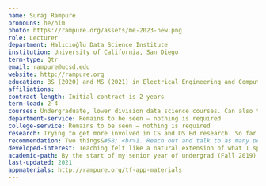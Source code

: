 ```yaml
---
name: Suraj Rampure
pronouns: he/him
photo: https://rampure.org/assets/me-2023-new.png
role: Lecturer
department: Halıcıoğlu Data Science Institute
institution: University of California, San Diego
term-type: Qtr
email: rampure@ucsd.edu
website: http://rampure.org
education: BS (2020) and MS (2021) in Electrical Engineering and Computer Sciences, UC Berkeley
affiliations: 
contract-length: Initial contract is 2 years
term-load: 2-4
courses: Undergraduate, lower division data science courses. Can also teach upper-div and MS level courses too.
department-service: Remains to be seen – nothing is required
college-service: Remains to be seen – nothing is required
research: Trying to get more involved in CS and DS Ed research. So far we have https://dl.acm.org/doi/pdf/10.1145/3408877.3432561 and https://www2.eecs.berkeley.edu/Pubs/TechRpts/2021/EECS-2021-106.pdf
recommendation: Two things&#58; <br>1. Reach out and talk to as many people who came before you as you can. I benefitted immensely from chatting with others who went down this path; they helped with identifying if this was the right career path for me, giving me the "insider scoop" about the institutions they were at, helping me prepare for interviews, how to negotiate, etc. This site should help with this to an extent, but it's also important to build personal connections.<br>2. Don't be afraid to apply to jobs that say they require PhDs! I received multiple offers from positions that advertised that they required PhDs. At some institutions these requirements may be more strict than others, but don't limit your search."
developed-interest: Teaching felt like a natural extension of what I spent most of my time doing in undergrad – serving as a head TA for large undergraduate courses; I enjoyed teaching far more than I did working on software projects.
academic-path: By the start of my senior year of undergrad (Fall 2019), I had served as a teaching assistant (Graduate Student Instructor, or GSI, in Berkeley-speak) for five semesters, three of which were in an administrative+teaching role. At that point, I had also taught my own Discrete Mathematics course for two semesters through the DeCal program, which allows undergraduates to propose and teach their own courses under the supervision of a faculty sponsor.<br><br>Around then, I started to become aware of the possibility of pursuing a teaching faculty position without a PhD and started to reach out to others who were in that role. The most crucial immediate step, though, was applying and getting into the MS program at Berkeley (which, like at many other institutions, was a 1 year addition to my undergrad degree).<br><br>During my senior year I served as an administrative TA twice more, and served as a co-instructor for a regularly offered course the summer after (this seems to be a common theme amongst those who have followed this path). At the start of my MS I began to identify institutions and positions I wanted to apply to, and sent in all of my applications right around Thanksgiving. <br><br>I did most of my interviews in the first half of Spring 2021, and decided on DS@UCSD towards the end of March.
last-updated: 2021
appmaterials: http://rampure.org/tf-app-materials
---
```

